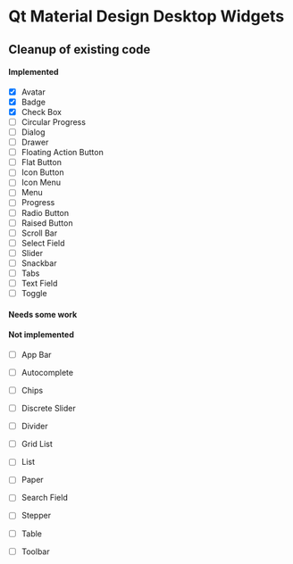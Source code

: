 # Qt Material Design Desktop Widgets

## Cleanup of existing code

#### Implemented

- [x] Avatar
- [x] Badge
- [x] Check Box
- [ ] Circular Progress
- [ ] Dialog
- [ ] Drawer
- [ ] Floating Action Button
- [ ] Flat Button
- [ ] Icon Button
- [ ] Icon Menu
- [ ] Menu
- [ ] Progress
- [ ] Radio Button
- [ ] Raised Button
- [ ] Scroll Bar
- [ ] Select Field
- [ ] Slider
- [ ] Snackbar
- [ ] Tabs
- [ ] Text Field
- [ ] Toggle

#### Needs some work

#### Not implemented

- [ ] App Bar
- [ ] Autocomplete
- [ ] Chips
- [ ] Discrete Slider
- [ ] Divider
- [ ] Grid List
- [ ] List
- [ ] Paper
- [ ] Search Field
- [ ] Stepper
- [ ] Table
- [ ] Toolbar

